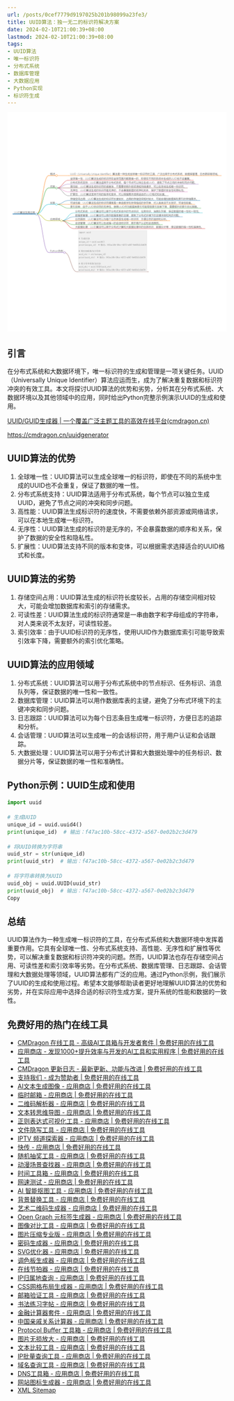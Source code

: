 ```yaml
---
url: /posts/0cef7779d9197025b201b98099a23fe3/
title: UUID算法：独一无二的标识符解决方案
date: 2024-02-10T21:00:39+08:00
lastmod: 2024-02-10T21:00:39+08:00
tags:
- UUID算法
- 唯一标识符
- 分布式系统
- 数据库管理
- 大数据应用
- Python实现
- 标识符生成
---
```


<img src="/images/2024_02_10 21_02_30.png" title="2024_02_10 21_02_30.png" alt="2024_02_10 21_02_30.png"/>

## 引言

在分布式系统和大数据环境下，唯一标识符的生成和管理是一项关键任务。UUID（Universally Unique
Identifier）算法应运而生，成为了解决重复数据和标识符冲突的有效工具。本文将探讨UUID算法的优势和劣势，分析其在分布式系统、大数据环境以及其他领域中的应用，同时给出Python完整示例演示UUID的生成和使用。

[UUID/GUID生成器 | 一个覆盖广泛主题工具的高效在线平台(cmdragon.cn)](https://cmdragon.cn/uuidgenerator)

https://cmdragon.cn/uuidgenerator

## UUID算法的优势

1. 全球唯一性：UUID算法可以生成全球唯一的标识符，即使在不同的系统中生成的UUID也不会重复，保证了数据的唯一性。
1. 分布式系统支持：UUID算法适用于分布式系统，每个节点可以独立生成UUID，避免了节点之间的冲突和同步问题。
1. 高性能：UUID算法生成标识符的速度快，不需要依赖外部资源或网络请求，可以在本地生成唯一标识符。
1. 无序性：UUID算法生成的标识符是无序的，不会暴露数据的顺序和关系，保护了数据的安全性和隐私性。
1. 扩展性：UUID算法支持不同的版本和变体，可以根据需求选择适合的UUID格式和长度。

## UUID算法的劣势

1. 存储空间占用：UUID算法生成的标识符长度较长，占用的存储空间相对较大，可能会增加数据库和索引的存储需求。
1. 可读性差：UUID算法生成的标识符通常是一串由数字和字母组成的字符串，对人类来说不太友好，可读性较差。
1. 索引效率：由于UUID标识符的无序性，使用UUID作为数据库索引可能导致索引效率下降，需要额外的索引优化策略。

## UUID算法的应用领域

1. 分布式系统：UUID算法可以用于分布式系统中的节点标识、任务标识、消息队列等，保证数据的唯一性和一致性。
1. 数据库管理：UUID算法可以用作数据库表的主键，避免了分布式环境下的主键冲突和同步问题。
1. 日志跟踪：UUID算法可以为每个日志条目生成唯一标识符，方便日志的追踪和分析。
1. 会话管理：UUID算法可以生成唯一的会话标识符，用于用户认证和会话跟踪。
1. 大数据处理：UUID算法可以用于分布式计算和大数据处理中的任务标识、数据分片等，保证数据的唯一性和准确性。

## Python示例：UUID生成和使用

```python
import uuid

# 生成UUID
unique_id = uuid.uuid4()
print(unique_id)  # 输出：f47ac10b-58cc-4372-a567-0e02b2c3d479

# 将UUID转换为字符串
uuid_str = str(unique_id)
print(uuid_str)  # 输出：f47ac10b-58cc-4372-a567-0e02b2c3d479

# 将字符串转换为UUID
uuid_obj = uuid.UUID(uuid_str)
print(uuid_obj)  # 输出：f47ac10b-58cc-4372-a567-0e02b2c3d479
Copy
```

## 总结

UUID算法作为一种生成唯一标识符的工具，在分布式系统和大数据环境中发挥着重要作用。它具有全球唯一性、分布式系统支持、高性能、无序性和扩展性等优势，可以解决重复数据和标识符冲突的问题。然而，UUID算法也存在存储空间占用、可读性差和索引效率等劣势。在分布式系统、数据库管理、日志跟踪、会话管理和大数据处理等领域，UUID算法都有广泛的应用。通过Python示例，我们展示了UUID的生成和使用过程。希望本文能够帮助读者更好地理解UUID算法的优势和劣势，并在实际应用中选择合适的标识符生成方案，提升系统的性能和数据的一致性。

## 免费好用的热门在线工具

- [CMDragon 在线工具 - 高级AI工具箱与开发者套件 | 免费好用的在线工具](https://tools.cmdragon.cn/zh)
- [应用商店 - 发现1000+提升效率与开发的AI工具和实用程序 | 免费好用的在线工具](https://tools.cmdragon.cn/zh/apps?category=trending)
- [CMDragon 更新日志 - 最新更新、功能与改进 | 免费好用的在线工具](https://tools.cmdragon.cn/zh/changelog)
- [支持我们 - 成为赞助者 | 免费好用的在线工具](https://tools.cmdragon.cn/zh/sponsor)
- [AI文本生成图像 - 应用商店 | 免费好用的在线工具](https://tools.cmdragon.cn/zh/apps/text-to-image-ai)
- [临时邮箱 - 应用商店 | 免费好用的在线工具](https://tools.cmdragon.cn/zh/apps/temp-email)
- [二维码解析器 - 应用商店 | 免费好用的在线工具](https://tools.cmdragon.cn/zh/apps/qrcode-parser)
- [文本转思维导图 - 应用商店 | 免费好用的在线工具](https://tools.cmdragon.cn/zh/apps/text-to-mindmap)
- [正则表达式可视化工具 - 应用商店 | 免费好用的在线工具](https://tools.cmdragon.cn/zh/apps/regex-visualizer)
- [文件隐写工具 - 应用商店 | 免费好用的在线工具](https://tools.cmdragon.cn/zh/apps/steganography-tool)
- [IPTV 频道探索器 - 应用商店 | 免费好用的在线工具](https://tools.cmdragon.cn/zh/apps/iptv-explorer)
- [快传 - 应用商店 | 免费好用的在线工具](https://tools.cmdragon.cn/zh/apps/snapdrop)
- [随机抽奖工具 - 应用商店 | 免费好用的在线工具](https://tools.cmdragon.cn/zh/apps/lucky-draw)
- [动漫场景查找器 - 应用商店 | 免费好用的在线工具](https://tools.cmdragon.cn/zh/apps/anime-scene-finder)
- [时间工具箱 - 应用商店 | 免费好用的在线工具](https://tools.cmdragon.cn/zh/apps/time-toolkit)
- [网速测试 - 应用商店 | 免费好用的在线工具](https://tools.cmdragon.cn/zh/apps/speed-test)
- [AI 智能抠图工具 - 应用商店 | 免费好用的在线工具](https://tools.cmdragon.cn/zh/apps/background-remover)
- [背景替换工具 - 应用商店 | 免费好用的在线工具](https://tools.cmdragon.cn/zh/apps/background-replacer)
- [艺术二维码生成器 - 应用商店 | 免费好用的在线工具](https://tools.cmdragon.cn/zh/apps/artistic-qrcode)
- [Open Graph 元标签生成器 - 应用商店 | 免费好用的在线工具](https://tools.cmdragon.cn/zh/apps/open-graph-generator)
- [图像对比工具 - 应用商店 | 免费好用的在线工具](https://tools.cmdragon.cn/zh/apps/image-comparison)
- [图片压缩专业版 - 应用商店 | 免费好用的在线工具](https://tools.cmdragon.cn/zh/apps/image-compressor)
- [密码生成器 - 应用商店 | 免费好用的在线工具](https://tools.cmdragon.cn/zh/apps/password-generator)
- [SVG优化器 - 应用商店 | 免费好用的在线工具](https://tools.cmdragon.cn/zh/apps/svg-optimizer)
- [调色板生成器 - 应用商店 | 免费好用的在线工具](https://tools.cmdragon.cn/zh/apps/color-palette)
- [在线节拍器 - 应用商店 | 免费好用的在线工具](https://tools.cmdragon.cn/zh/apps/online-metronome)
- [IP归属地查询 - 应用商店 | 免费好用的在线工具](https://tools.cmdragon.cn/zh/apps/ip-geolocation)
- [CSS网格布局生成器 - 应用商店 | 免费好用的在线工具](https://tools.cmdragon.cn/zh/apps/css-grid-layout)
- [邮箱验证工具 - 应用商店 | 免费好用的在线工具](https://tools.cmdragon.cn/zh/apps/email-validator)
- [书法练习字帖 - 应用商店 | 免费好用的在线工具](https://tools.cmdragon.cn/zh/apps/calligraphy-practice)
- [金融计算器套件 - 应用商店 | 免费好用的在线工具](https://tools.cmdragon.cn/zh/apps/finance-calculator-suite)
- [中国亲戚关系计算器 - 应用商店 | 免费好用的在线工具](https://tools.cmdragon.cn/zh/apps/chinese-kinship-calculator)
- [Protocol Buffer 工具箱 - 应用商店 | 免费好用的在线工具](https://tools.cmdragon.cn/zh/apps/protobuf-toolkit)
- [图片无损放大 - 应用商店 | 免费好用的在线工具](https://tools.cmdragon.cn/zh/apps/image-upscaler)
- [文本比较工具 - 应用商店 | 免费好用的在线工具](https://tools.cmdragon.cn/zh/apps/text-compare)
- [IP批量查询工具 - 应用商店 | 免费好用的在线工具](https://tools.cmdragon.cn/zh/apps/ip-batch-lookup)
- [域名查询工具 - 应用商店 | 免费好用的在线工具](https://tools.cmdragon.cn/zh/apps/domain-finder)
- [DNS工具箱 - 应用商店 | 免费好用的在线工具](https://tools.cmdragon.cn/zh/apps/dns-toolkit)
- [网站图标生成器 - 应用商店 | 免费好用的在线工具](https://tools.cmdragon.cn/zh/apps/favicon-generator)
- [XML Sitemap](https://tools.cmdragon.cn/sitemap_index.xml)
